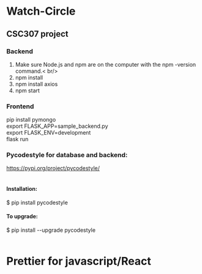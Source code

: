 # Watch-Circle <br />
## CSC307 project <br />

### Backend
1. Make sure Node.js and npm are on the computer with the npm -version command.< br/>
2. npm install <br />
3. npm install axios <br />
4. npm start <br />

### Frontend
pip install pymongo <br />
export FLASK_APP=sample_backend.py <br />
export FLASK_ENV=development <br />
flask run <br />

### Pycodestyle for database and backend: 
https://pypi.org/project/pycodestyle/<br /> <br />
#### Installation: <br />
$ pip install pycodestyle <br /> 
#### To upgrade:
$ pip install --upgrade pycodestyle
<br/><br />

# Prettier for javascript/React <br />
